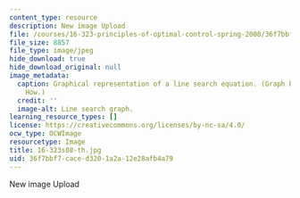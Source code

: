 ```yaml
---
content_type: resource
description: New image Upload
file: /courses/16-323-principles-of-optimal-control-spring-2008/36f7bbf7caced3201a2a12e28afb4a79_16-323s08-th.jpg
file_size: 8857
file_type: image/jpeg
hide_download: true
hide_download_original: null
image_metadata:
  caption: Graphical representation of a line search equation. (Graph by Jonathan
    How.)
  credit: ''
  image-alt: Line search graph.
learning_resource_types: []
license: https://creativecommons.org/licenses/by-nc-sa/4.0/
ocw_type: OCWImage
resourcetype: Image
title: 16-323s08-th.jpg
uid: 36f7bbf7-cace-d320-1a2a-12e28afb4a79
---
```

New image Upload